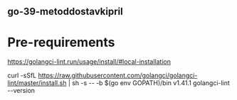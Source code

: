 ## go-39-metoddostavkipril
# Pre-requirements
https://golangci-lint.run/usage/install/#local-installation

curl -sSfL https://raw.githubusercontent.com/golangci/golangci-lint/master/install.sh | sh -s -- -b $(go env GOPATH)/bin v1.41.1
golangci-lint --version